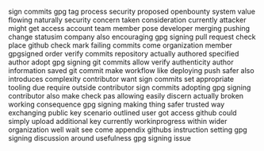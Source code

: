 sign commits gpg tag process security proposed openbounty system value flowing naturally security concern taken consideration currently attacker might get access account team member pose developer merging pushing change statusim company also encouraging gpg signing pull request check place github check mark failing commits come organization member gpgsigned order verify commits repository actually authored specified author adopt gpg signing git commits allow verify authenticity author information saved git commit make workflow like deploying push safer also introduces complexity contributor want sign commits set appropriate tooling due require outside contributor sign commits adopting gpg signing contributor also make check pas allowing easily discern actually broken working consequence gpg signing making thing safer trusted way exchanging public key scenario outlined user got access github could simply upload additional key currently workinprogress within wider organization well wait see come appendix githubs instruction setting gpg signing discussion around usefulness gpg signing issue